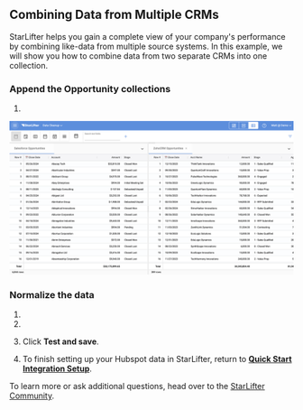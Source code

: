 ## Combining Data from Multiple CRMs

StarLifter helps you gain a complete view of your company's performance by combining like-data from multiple source systems. In this example, we will show you how to combine data from two separate CRMs into one collection.

### Append the Opportunity collections
1. 

<img src="../assets/2CRMs01.png"  style="width:800px" class="border"></img>

### Normalize the data 
1. 

2. 



3. Click **Test and save**.

4. To finish setting up your Hubspot data in StarLifter, return to [**Quick Start Integration Setup**](https://docs.starlifter.io/#/how_to/quick_start_integrations).


To learn more or ask additional questions, head over to the [StarLifter Community](https://community.starlifter.io).
